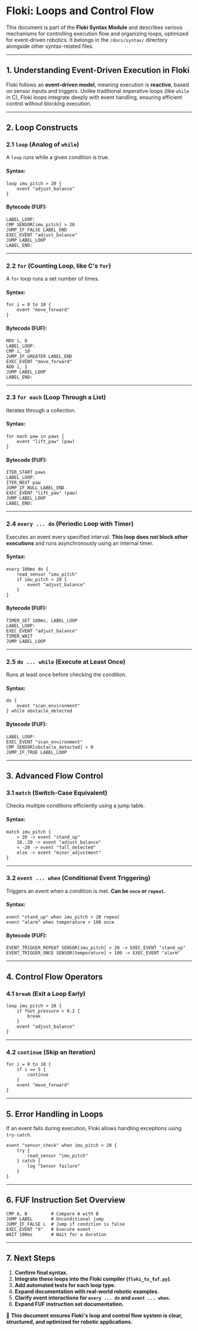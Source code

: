 # Floki: Loops and Control Flow

This document is part of the **Floki Syntax Module** and describes various mechanisms for controlling execution flow and organizing loops, optimized for event-driven robotics. It belongs in the `/docs/syntax/` directory alongside other syntax-related files.

---

## **1. Understanding Event-Driven Execution in Floki**
Floki follows an **event-driven model**, meaning execution is **reactive**, based on sensor inputs and triggers. Unlike traditional imperative loops (like `while` in C), Floki loops integrate deeply with event handling, ensuring efficient control without blocking execution.

---

## **2. Loop Constructs**

### **2.1 `loop` (Analog of `while`)**
A `loop` runs while a given condition is true.

#### **Syntax:**
```floki
loop imu_pitch > 20 {
    event "adjust_balance"
}
```

#### **Bytecode (FUF):**
```
LABEL_LOOP:
CMP SENSOR[imu_pitch] > 20
JUMP_IF_FALSE LABEL_END
EXEC_EVENT "adjust_balance"
JUMP LABEL_LOOP
LABEL_END:
```

---

### **2.2 `for` (Counting Loop, like C's `for`)**
A `for` loop runs a set number of times.

#### **Syntax:**
```floki
for i = 0 to 10 {
    event "move_forward"
}
```

#### **Bytecode (FUF):**
```
MOV i, 0
LABEL_LOOP:
CMP i, 10
JUMP_IF_GREATER LABEL_END
EXEC_EVENT "move_forward"
ADD i, 1
JUMP LABEL_LOOP
LABEL_END:
```

---

### **2.3 `for each` (Loop Through a List)**
Iterates through a collection.

#### **Syntax:**
```floki
for each paw in paws {
    event "lift_paw" (paw)
}
```

#### **Bytecode (FUF):**
```
ITER_START paws
LABEL_LOOP:
ITER_NEXT paw
JUMP_IF_NULL LABEL_END
EXEC_EVENT "lift_paw" (paw)
JUMP LABEL_LOOP
LABEL_END:
```

---

### **2.4 `every ... do` (Periodic Loop with Timer)**
Executes an event every specified interval. **This loop does not block other executions** and runs asynchronously using an internal timer.

#### **Syntax:**
```floki
every 100ms do {
    read_sensor "imu_pitch"
    if imu_pitch > 20 {
        event "adjust_balance"
    }
}
```

#### **Bytecode (FUF):**
```
TIMER_SET 100ms, LABEL_LOOP
LABEL_LOOP:
EXEC_EVENT "adjust_balance"
TIMER_WAIT
JUMP LABEL_LOOP
```

---

### **2.5 `do ... while` (Execute at Least Once)**
Runs at least once before checking the condition.

#### **Syntax:**
```floki
do {
    event "scan_environment"
} while obstacle_detected
```

#### **Bytecode (FUF):**
```
LABEL_LOOP:
EXEC_EVENT "scan_environment"
CMP SENSOR[obstacle_detected] > 0
JUMP_IF_TRUE LABEL_LOOP
```

---

## **3. Advanced Flow Control**

### **3.1 `match` (Switch-Case Equivalent)**
Checks multiple conditions efficiently using a jump table.

#### **Syntax:**
```floki
match imu_pitch {
    > 20 -> event "stand_up"
    10..20 -> event "adjust_balance"
    < -20 -> event "fall_detected"
    else -> event "minor_adjustment"
}
```

---

### **3.2 `event ... when` (Conditional Event Triggering)**
Triggers an event when a condition is met. **Can be `once` or `repeat`.**

#### **Syntax:**
```floki
event "stand_up" when imu_pitch > 20 repeat
event "alarm" when temperature > 100 once
```

#### **Bytecode (FUF):**
```
EVENT_TRIGGER_REPEAT SENSOR[imu_pitch] > 20 -> EXEC_EVENT "stand_up"
EVENT_TRIGGER_ONCE SENSOR[temperature] > 100 -> EXEC_EVENT "alarm"
```

---

## **4. Control Flow Operators**

### **4.1 `break` (Exit a Loop Early)**
```floki
loop imu_pitch > 20 {
    if foot_pressure < 0.2 {
        break
    }
    event "adjust_balance"
}
```

---

### **4.2 `continue` (Skip an Iteration)**
```floki
for i = 0 to 10 {
    if i == 5 {
        continue
    }
    event "move_forward"
}
```

---

## **5. Error Handling in Loops**
If an event fails during execution, Floki allows handling exceptions using `try-catch`.

```floki
event "sensor_check" when imu_pitch > 20 {
    try {
        read_sensor "imu_pitch"
    } catch {
        log "Sensor failure"
    }
}
```

---

## **6. FUF Instruction Set Overview**

```
CMP A, B         # Compare A with B
JUMP LABEL       # Unconditional jump
JUMP_IF_FALSE L  # Jump if condition is false
EXEC_EVENT "X"   # Execute event
WAIT 100ms       # Wait for a duration
```

---

## **7. Next Steps**
1. **Confirm final syntax.**
2. **Integrate these loops into the Floki compiler (`floki_to_fuf.py`).**
3. **Add automated tests for each loop type.**
4. **Expand documentation with real-world robotic examples.**
5. **Clarify event interactions for `every ... do` and `event ... when`.**
6. **Expand FUF instruction set documentation.**

🚀 **This document ensures Floki's loop and control flow system is clear, structured, and optimized for robotic applications.**

